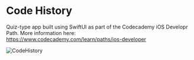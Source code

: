 # Code History

Quiz-type app built using SwiftUI as part of the Codecademy iOS Developr Path. More information here:
https://www.codecademy.com/learn/paths/ios-developer

![CodeHistory](https://user-images.githubusercontent.com/81433983/216856522-90ca753f-1ccd-4f35-8b22-d7d4807de35a.gif)
